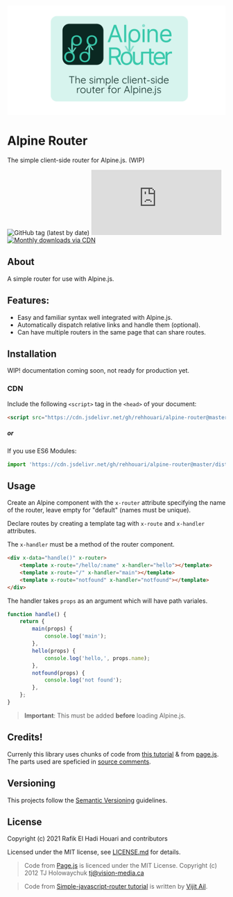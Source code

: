 ![Alpine Router logo with the text "A simple client-side router for Alpine.js"](logo/alpine-router-readme-card.png)

# Alpine Router
The simple client-side router for Alpine.js. (WIP)

![GitHub tag (latest by date)](https://img.shields.io/github/v/tag/rehhouari/alpine-router?label=version&style=flat-square)
![GitHub file size in bytes](https://img.shields.io/github/size/rehhouari/alpine-router/dist/alpine-router.js?label=min%20%28no%20gzip%29&style=flat-square)
[![Monthly downloads via CDN](https://data.jsdelivr.com/v1/package/gh/rehhouari/alpine-router/badge)](https://www.jsdelivr.com/package/gh/rehhouari/alpine-router)

## About

A simple router for use with Alpine.js.

## Features:
- Easy and familiar syntax well integrated with Alpine.js. 
- Automatically dispatch relative links and handle them (optional).
- Can have multiple routers in the same page that can share routes.

## Installation
WIP! documentation coming soon, not ready for production yet.

### CDN
Include the following `<script>` tag in the `<head>` of your document:

```html
<script src="https://cdn.jsdelivr.net/gh/rehhouari/alpine-router@master/dist/alpine-router.umd.js"></script>
```
##### or
 If you use ES6 Modules:
```javascript
import 'https://cdn.jsdelivr.net/gh/rehhouari/alpine-router@master/dist/alpine-router.module.js'
```

## Usage

Create an Alpine component with the `x-router` attribute specifying the name of the router, leave empty for "default" (names must be unique).

Declare routes by creating a template tag with `x-route` and `x-handler` attributes.

The `x-handler` must be a method of the router component.

```html
<div x-data="handle()" x-router>
	<template x-route="/hello/:name" x-handler="hello"></template>
	<template x-route="/" x-handler="main"></template>
	<template x-route="notfound" x-handler="notfound"></template>
</div>
```

The handler takes `props` as an argument which will have path variales.

```js
function handle() {
	return {
		main(props) {
			console.log('main');
		},
		hello(props) {
			console.log('hello,', props.name);
		},
		notfound(props) {
			console.log('not found');
		},
	};
}
```

> **Important**: This must be added **before** loading Alpine.js.

## Credits!
Currenly this library uses chunks of code from [this tutorial](https://medium.com/swlh/lets-code-a-client-side-router-for-your-no-framework-spa-19da93105e10) & from [page.js](https://github.com/visionmedia/page.js). The parts used are speficied in [source comments](src/).

## Versioning

This projects follow the [Semantic Versioning](https://semver.org/) guidelines.

## License

Copyright (c) 2021 Rafik El Hadi Houari and contributors

Licensed under the MIT license, see [LICENSE.md](LICENSE.md) for details.

>Code from [Page.js](https://github.com/visionmedia/page.js#license) is licenced under the MIT License.
>Copyright (c) 2012 TJ Holowaychuk <tj@vision-media.ca>

>Code from [Simple-javascript-router tutorial](https://github.com/vijitail/simple-javascript-router/) is written by [Vijit Ail](https://github.com/vijitail).
